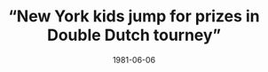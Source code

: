 --- 
title: “New York kids jump for prizes in Double Dutch tourney”
layout: "tc-single"
hasContentInGallery: true
date: 1981-06-06
--- 